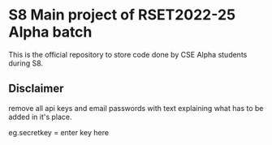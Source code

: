 # S8 Main project of RSET2022-25 Alpha batch
This is the official repository to store code done by CSE Alpha students during S8.

## Disclaimer
remove all api keys and email passwords with text explaining what has to be added in it's place.

eg.secretkey = enter key here
